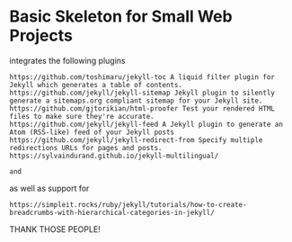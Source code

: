 # Basic Skeleton for Small Web Projects
integrates the following plugins

    https://github.com/toshimaru/jekyll-toc A liquid filter plugin for Jekyll which generates a table of contents.
    https://github.com/jekyll/jekyll-sitemap Jekyll plugin to silently generate a sitemaps.org compliant sitemap for your Jekyll site.
    https://github.com/gjtorikian/html-proofer Test your rendered HTML files to make sure they're accurate.
    https://github.com/jekyll/jekyll-feed A Jekyll plugin to generate an Atom (RSS-like) feed of your Jekyll posts
    https://github.com/jekyll/jekyll-redirect-from Specify multiple redirections URLs for pages and posts.
    https://sylvaindurand.github.io/jekyll-multilingual/
    
    and

as well as support for

    https://simpleit.rocks/ruby/jekyll/tutorials/how-to-create-breadcrumbs-with-hierarchical-categories-in-jekyll/
    
    
THANK THOSE PEOPLE!
